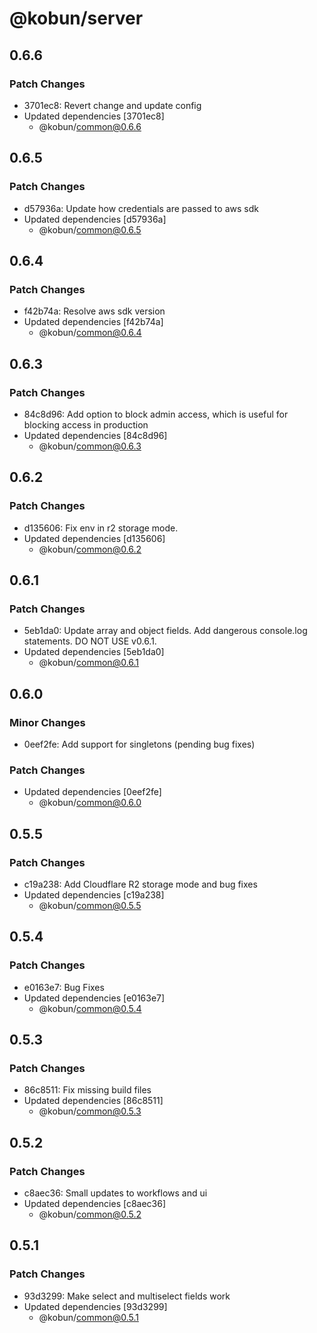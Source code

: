 # @kobun/server

## 0.6.6

### Patch Changes

- 3701ec8: Revert change and update config
- Updated dependencies [3701ec8]
  - @kobun/common@0.6.6

## 0.6.5

### Patch Changes

- d57936a: Update how credentials are passed to aws sdk
- Updated dependencies [d57936a]
  - @kobun/common@0.6.5

## 0.6.4

### Patch Changes

- f42b74a: Resolve aws sdk version
- Updated dependencies [f42b74a]
  - @kobun/common@0.6.4

## 0.6.3

### Patch Changes

- 84c8d96: Add option to block admin access, which is useful for blocking access in production
- Updated dependencies [84c8d96]
  - @kobun/common@0.6.3

## 0.6.2

### Patch Changes

- d135606: Fix env in r2 storage mode.
- Updated dependencies [d135606]
  - @kobun/common@0.6.2

## 0.6.1

### Patch Changes

- 5eb1da0: Update array and object fields. Add dangerous console.log statements. DO NOT USE v0.6.1.
- Updated dependencies [5eb1da0]
  - @kobun/common@0.6.1

## 0.6.0

### Minor Changes

- 0eef2fe: Add support for singletons (pending bug fixes)

### Patch Changes

- Updated dependencies [0eef2fe]
  - @kobun/common@0.6.0

## 0.5.5

### Patch Changes

- c19a238: Add Cloudflare R2 storage mode and bug fixes
- Updated dependencies [c19a238]
  - @kobun/common@0.5.5

## 0.5.4

### Patch Changes

- e0163e7: Bug Fixes
- Updated dependencies [e0163e7]
  - @kobun/common@0.5.4

## 0.5.3

### Patch Changes

- 86c8511: Fix missing build files
- Updated dependencies [86c8511]
  - @kobun/common@0.5.3

## 0.5.2

### Patch Changes

- c8aec36: Small updates to workflows and ui
- Updated dependencies [c8aec36]
  - @kobun/common@0.5.2

## 0.5.1

### Patch Changes

- 93d3299: Make select and multiselect fields work
- Updated dependencies [93d3299]
  - @kobun/common@0.5.1
